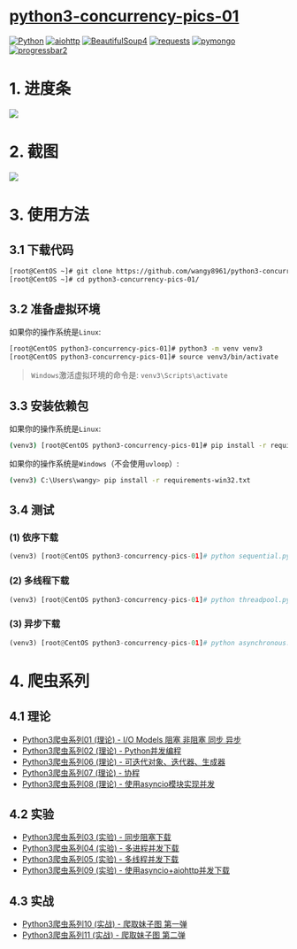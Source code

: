 # [python3-concurrency-pics-01](https://madmalls.com/blog/post/python3-concurrency-pics-01/)

[![Python](https://img.shields.io/badge/python-v3.4%2B-blue.svg)](https://www.python.org/)
[![aiohttp](https://img.shields.io/badge/aiohttp-v3.3.2-brightgreen.svg)](https://aiohttp.readthedocs.io/en/stable/)
[![BeautifulSoup4](https://img.shields.io/badge/BeautifulSoup4-v4.6.3-orange.svg)](https://pypi.org/project/beautifulsoup4/)
[![requests](https://img.shields.io/badge/requests-v2.19.1-yellow.svg)](http://docs.python-requests.org/en/master/)
[![pymongo](https://img.shields.io/badge/pymongo-v3.7.1-red.svg)](https://pypi.org/project/pymongo/)
[![progressbar2](https://img.shields.io/badge/progressbar2-v3.38.0-lightgrey.svg)](https://pypi.org/project/progressbar2/)



# 1. 进度条

![](https://wx3.sinaimg.cn/large/007xgOh4ly1g40jnjpn5hj30s504tjrs.jpg)

# 2. 截图

![](https://wx2.sinaimg.cn/large/007xgOh4ly1g40jvoam7xj30pb0hqthu.jpg)

# 3. 使用方法

## 3.1 下载代码

```bash
[root@CentOS ~]# git clone https://github.com/wangy8961/python3-concurrency-pics-01.git
[root@CentOS ~]# cd python3-concurrency-pics-01/
```

## 3.2 准备虚拟环境

如果你的操作系统是`Linux`:

```bash
[root@CentOS python3-concurrency-pics-01]# python3 -m venv venv3
[root@CentOS python3-concurrency-pics-01]# source venv3/bin/activate
```

> `Windows`激活虚拟环境的命令是: `venv3\Scripts\activate`

## 3.3 安装依赖包

如果你的操作系统是`Linux`:

```bash
(venv3) [root@CentOS python3-concurrency-pics-01]# pip install -r requirements-linux.txt
```

如果你的操作系统是`Windows`（不会使用`uvloop`）:

```bash
(venv3) C:\Users\wangy> pip install -r requirements-win32.txt
```

## 3.4 测试

### (1) 依序下载

```python
(venv3) [root@CentOS python3-concurrency-pics-01]# python sequential.py
```

### (2) 多线程下载

```python
(venv3) [root@CentOS python3-concurrency-pics-01]# python threadpool.py
```

### (3) 异步下载

```python
(venv3) [root@CentOS python3-concurrency-pics-01]# python asynchronous.py
```

# 4. 爬虫系列

## 4.1 理论

- [Python3爬虫系列01 (理论) - I/O Models 阻塞 非阻塞 同步 异步](https://madmalls.com/blog/post/io-models/)
- [Python3爬虫系列02 (理论) - Python并发编程](https://madmalls.com/blog/post/concurrent-programming-for-python/)
- [Python3爬虫系列06 (理论) - 可迭代对象、迭代器、生成器](https://madmalls.com/blog/post/iterable-iterator-and-generator-in-python/)
- [Python3爬虫系列07 (理论) - 协程](https://madmalls.com/blog/post/coroutine-in-python/)
- [Python3爬虫系列08 (理论) - 使用asyncio模块实现并发](https://madmalls.com/blog/post/asyncio-howto-in-python3/)


## 4.2 实验

- [Python3爬虫系列03 (实验) - 同步阻塞下载](https://madmalls.com/blog/post/sequential-download-for-python/)
- [Python3爬虫系列04 (实验) - 多进程并发下载](https://madmalls.com/blog/post/multi-process-for-python3/)
- [Python3爬虫系列05 (实验) - 多线程并发下载](https://madmalls.com/blog/post/multi-thread-for-python/)
- [Python3爬虫系列09 (实验) - 使用asyncio+aiohttp并发下载](https://madmalls.com/blog/post/aiohttp-howto-in-python3/)


## 4.3 实战

- [Python3爬虫系列10 (实战) - 爬取妹子图 第一弹](https://madmalls.com/blog/post/python3-concurrency-pics-01/)
- [Python3爬虫系列11 (实战) - 爬取妹子图 第二弹](https://madmalls.com/blog/post/python3-concurrency-pics-02/)